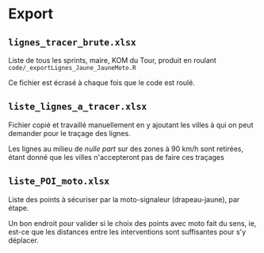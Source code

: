 # Export

## `lignes_tracer_brute.xlsx`

Liste de tous les sprints, maire, KOM du Tour, produit en roulant `code/_exportLignes_Jaune_JauneMoto.R`

Ce fichier est écrasé à chaque fois que le code est roulé.

## `liste_lignes_a_tracer.xlsx`

Fichier copié et travaillé manuellement en y ajoutant les villes à qui on peut demander pour le traçage des lignes.

Les lignes au milieu de _nulle part_ sur des zones à 90 km/h sont retirées, étant donné que les villes n'accepteront pas de faire ces traçages

## `liste_POI_moto.xlsx`

Liste des points à sécuriser par la moto-signaleur (drapeau-jaune), par étape.

Un bon endroit pour valider si le choix des points avec moto fait du sens, ie, est-ce que les distances entre les interventions sont suffisantes pour s'y déplacer.

